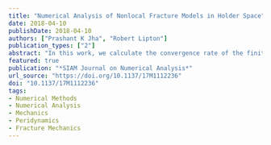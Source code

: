 ```yaml
---
title: "Numerical Analysis of Nonlocal Fracture Models in Holder Space"
date: 2018-04-10
publishDate: 2018-04-10
authors: ["Prashant K Jha", "Robert Lipton"]
publication_types: ["2"]
abstract: "In this work, we calculate the convergence rate of the finite difference approximation for a class of nonlocal fracture models. We consider two point force interactions characterized by a double well potential. We show the existence of a evolving displacement field in Holder space with Holder exponent $\\gamma \\in (0, 1]$. The rate of convergence of the finite difference approximation depends on the factor $C_s h \\gamma/\\epsilon^2$ where $\\epsilon$ gives the length scale of nonlocal interaction, $h$ is the discretization length, and $C_s$ is the maximum of Holder norm of the solution and its second derivatives during the evolution. It is shown that the rate of convergence holds for both the forward Euler scheme as well as general single step implicit schemes. A stability result is established for the semidiscrete approximation. The Holder continuous evolutions are seen to converge to a brittle fracture evolution in the limit of vanishing nonlocality."
featured: true
publication: "*SIAM Journal on Numerical Analysis*"
url_source: "https://doi.org/10.1137/17M1112236"
doi: "10.1137/17M1112236"
tags:
- Numerical Methods
- Numerical Analysis
- Mechanics
- Peridynamics
- Fracture Mechanics
---
```


